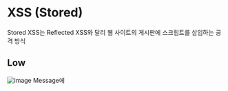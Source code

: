 XSS (Stored)
============
Stored XSS는 Reflected XSS와 달리 웹 사이트의 게시판에 스크립트를 삽입하는 공격 방식   

Low
---
![image](https://user-images.githubusercontent.com/61008728/126567964-73459a7a-3953-4fd3-a005-8566bd9b06b1.png)
Message에 <script>alert("XSS_stored Attack");과 같이 스크립트를 삽입하여 공격을 할 수 있다.

![image](https://user-images.githubusercontent.com/61008728/126568009-c61a1932-e3a7-43da-996e-5dac13c4da15.png)   
공격을 성공하면 alert 함수 안에 작성했던 메시지가 팝업창으로 뜨게 된다.

![image](https://user-images.githubusercontent.com/61008728/126568041-b8206293-e36d-4873-8de7-bcb6823ea3e0.png)

Medium
------
![image](https://user-images.githubusercontent.com/61008728/126569074-38e72271-b8c8-49b0-b599-13fb3ff79da9.png)
![image](https://user-images.githubusercontent.com/61008728/126569109-8c37057f-a08e-44a1-bae3-9a5dc1cfce47.png)   
공격이 실패하고 메시지에 스크립트 문이 문자열로 그대로 들어간 것을 확인할 수 있다. 
코드 안에 스크립트 태그를 ""로 바꾸는 함수가 있을 것이다.
따라서, img 태그를 사용하여 공격을 시도한다.
  
![image](https://user-images.githubusercontent.com/61008728/126569515-4510c7fc-99f6-4ea1-ac4d-1ad0e60c0a6d.png)   
<img src="#" onerror="alert("XSS Medium Attack")">과 같이 입력하여 공격을 시도한다.

![image](https://user-images.githubusercontent.com/61008728/126570287-eca53a97-2e9c-42e2-a02f-23befb5db996.png)   
스크립트 태그를 입력했을 때는 스크립트문이 적용이 되지 않아 Message에 입력한 내용이 그대로 나왔는데,   
이번에는 img 태그가 적용이 되어 Message에 아무것도 없음을 확인할 수 있다.   

High
----
![image](https://user-images.githubusercontent.com/61008728/126570484-308b8ff7-42bc-438e-95cd-16cc5a9c4518.png)   
High도 Medium과 마찬가지로 img 태그로 공격을 시도해 보았다.  

![image](https://user-images.githubusercontent.com/61008728/126570506-c41cb15f-fa7d-4a44-9faa-43d8bba644a3.png)    
img 태그가 무시되지 않고 공격이 된 것을 확인할 수 있다.   

